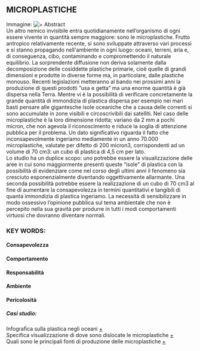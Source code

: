 ## MICROPLASTICHE   
Immagine:  ![+](https://i.imgur.com/XB7bnIj.jpg)
Abstract  
Un altro nemico invisibile entra quotidianamente nell’organismo di ogni essere vivente in quantità sempre maggiore: sono le microplastiche. Frutto antropico relativamente recente, si sono sviluppate attraverso vari processi e si stanno propagando nell'ambiente in ogni luogo: oceani, terreni, aria e, di conseguenza, cibo, contaminando e compromettendo il naturale equilibrio. La sorprendente diffusione non deriva solamente dalla decomposizione delle cosiddette plastiche primarie, cioè quelle di grandi dimensioni e prodotte in diverse forme ma, in particolare, dalle plastiche monouso. Recenti legislazioni metteranno al bando nei prossimi anni la produzione di questi prodotti “usa e getta” ma una enorme quantità è già dispersa nella Terra.  Mentre vi è la possibilità di verificare concretamente la grande quantità di immondizia di plastica dispersa per esempio nei mari basti pensare alle gigantesche isole oceaniche che a causa delle correnti si sono accumulate in zone visibili e circoscrivibili dai satelliti. Nel caso delle microplastiche è la loro dimensione ridotta; variano da 2 mm a pochi micron, che non agevola il riconoscimento e riduce la soglia di attenzione pubblica per il problema. Un dato significativo riguarda il fatto che inconsapevolmente ingeriamo mediamente in un anno 70.000 microplastiche, valutate per difetto di 200 micron3, corrispondenti ad un volume di 70 cm3: un cubo di plastica di 4,5 cm per lato.  
Lo studio ha un duplice scopo: uno potrebbe essere la visualizzazione delle aree in cui sono maggiormente presenti queste “isole” di plastica con la possibilità di evidenziare come nel corso degli ultimi anni il fenomeno sia cresciuto esponenzialmente diventando oggettivamente allarmante. Una seconda possibilità potrebbe essere la realizzazione di un cubo di 70 cm3 al fine di aumentare la consapevolezza in termini quantitativi e tangibili di quanta immondizia di plastica ingeriamo.
La necessità di sensibilizzare in modo ossessivo l’opinione pubblica sul tema ambientale che non è percepito nella sua gravità per produrre in tutti i modi comportamenti virtuosi che dovranno diventare normali.  
### KEY WORDS:  
#### Consapevolezza  
#### Comportamento  
#### Responsabilità  
#### Ambiente  
#### Pericolosità  

##### Casi studio:
Infografica sulla plastica negli oceani [+](http://dumpark.com/seas-of-plastic-infographic/)  
Specifica visualizzazione di dove sono dislocate le microplastiche [+](https://www.nature.com/news/bottles-bags-ropes-and-toothbrushes-the-struggle-to-track-ocean-plastics-1.20432)  
Quali sono le principali fonti di produzione delle microplastiche [+](https://www.leisurepro.com/blog/ocean-news/great-plastic-era-change-want-see-world/)
